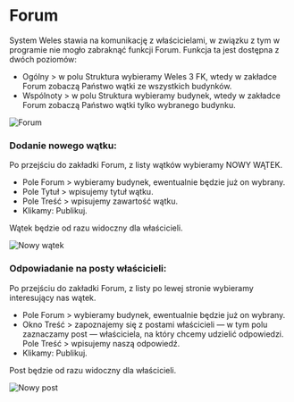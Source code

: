 # Forum

System Weles stawia na komunikację z właścicielami, w związku z tym w programie nie mogło zabraknąć funkcji Forum. Funkcja ta jest dostępna z dwóch poziomów:

- Ogólny > w polu Struktura wybieramy Weles 3 FK, wtedy w zakładce Forum zobaczą Państwo wątki ze wszystkich budynków.
- Wspólnoty > w polu Struktura wybieramy budynek, wtedy w zakładce Forum zobaczą Państwo wątki tylko wybranego budynku.

![Forum](forum1.gif)

### Dodanie nowego wątku:

Po przejściu do zakładki Forum, z listy wątków wybieramy NOWY WĄTEK.

- Pole Forum > wybieramy budynek, ewentualnie będzie już on wybrany.
- Pole Tytuł > wpisujemy tytuł wątku.
- Pole Treść > wpisujemy zawartość wątku.
- Klikamy: Publikuj.

Wątek będzie od razu widoczny dla właścicieli.

![Nowy wątek](forumnowywatek.gif)

### Odpowiadanie na posty właścicieli:

Po przejściu do zakładki Forum, z listy po lewej stronie wybieramy interesujący nas wątek.

- Pole Forum > wybieramy budynek, ewentualnie będzie już on wybrany.
- Okno Treść > zapoznajemy się z postami właścicieli — w tym polu zaznaczamy post — właściciela, na który chcemy udzielić odpowiedzi.
Pole Treść > wpisujemy naszą odpowiedź.
- Klikamy: Publikuj.

Post będzie od razu widoczny dla właścicieli.

![Nowy post](forumnowypost.gif)